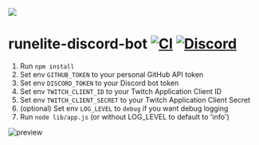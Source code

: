 ![](https://runelite.net/img/logo.png)
# runelite-discord-bot [![CI](https://github.com/runelite/runelite-discord-bot/workflows/CI/badge.svg)](https://github.com/runelite/runelite-discord-bot/actions?query=workflow%3ACI+branch%3Amaster) [![Discord](https://img.shields.io/discord/301497432909414422.svg)](https://discord.gg/mePCs8U)

1. Run `npm install`
2. Set env `GITHUB_TOKEN` to your personal GitHub API token
3. Set env `DISCORD_TOKEN` to your Discord bot token
4. Set env `TWITCH_CLIENT_ID` to your Twitch Application Client ID
5. Set env `TWITCH_CLIENT_SECRET` to your Twitch Application Client Secret
5. (optional) Set env `LOG_LEVEL` to `debug` if you want debug logging
6. Run `node lib/app.js` (or without LOG_LEVEL to default to 'info')

![preview](https://i.imgur.com/45plIKX.png)
